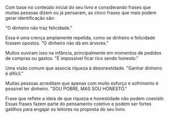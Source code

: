 Com base no conteúdo inicial do seu livro e considerando frases que muitas pessoas dizem ou já pensaram, as cinco frases que mais podem gerar identificação são:

"O dinheiro não traz felicidade."

Essa é uma crença amplamente repetida, como se dinheiro e felicidade fossem opostos.
"O dinheiro não dá em árvores."

Muitos ouviram isso na infância, principalmente em momentos de pedidos de compras ou gastos.
"É impossível ficar rico sendo honesto."

Uma visão comum que associa riqueza à desonestidade.
"Ganhar dinheiro é difícil."

Muitas pessoas acreditam que apenas com muito esforço e sofrimento é possível ter dinheiro.
"SOU POBRE, MAS SOU HONESTO."

Frase que reflete a ideia de que riqueza e honestidade não podem coexistir.
Essas frases fazem parte do pensamento coletivo e podem ser fortes gatilhos para engajar os leitores na proposta do seu livro.